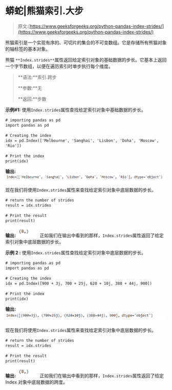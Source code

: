 # 蟒蛇|熊猫索引.大步

> 原文:[https://www.geeksforgeeks.org/python-pandas-index-strides/](https://www.geeksforgeeks.org/python-pandas-index-strides/)

熊猫索引是一个实现有序的、可切片的集合的不可变数组。它是存储所有熊猫对象的轴标签的基本对象。

熊猫 `**Index.strides**`属性返回给定索引对象的基础数据的步长。它基本上返回一个字节数组，以便在遍历索引时单步执行每个维度。

> **语法:**索引.跨步
> 
> **参数:**无
> 
> **返回:**步数

**示例#1:** 使用`Index.strides`属性查找给定索引对象中基础数据的步长。

```
# importing pandas as pd
import pandas as pd

# Creating the index
idx = pd.Index(['Melbourne', 'Sanghai', 'Lisbon', 'Doha', 'Moscow', 'Rio'])

# Print the index
print(idx)
```

**输出:**
![](img/d947b05528c70694d6702a7dceabbb1e.png)

现在我们将使用`Index.strides`属性来查找给定索引对象中底层数据的步长。

```
# return the number of strides
result = idx.strides

# Print the result
print(result)
```

**输出:**
![](img/f66d41071f8c3e486670c3d15e416aec.png)
正如我们在输出中看到的那样，`Index.strides`属性返回了给定索引对象中底层数据的步长。

**示例 2 :** 使用`Index.strides`属性查找给定索引对象中底层数据的步长。

```
# importing pandas as pd
import pandas as pd

# Creating the index
idx = pd.Index([900 + 3j, 700 + 25j, 620 + 10j, 388 + 44j, 900])

# Print the index
print(idx)
```

**输出:**
![](img/a9148eb763b01e778d38c820623b038c.png)

现在我们将使用`Index.strides`属性来查找给定索引对象中底层数据的步长。

```
# return the number of strides
result = idx.strides

# Print the result
print(result)
```

**输出:**
![](img/f66d41071f8c3e486670c3d15e416aec.png)
正如我们在输出中看到的那样，`Index.strides`属性返回了给定 Index 对象中底层数据的跨度。